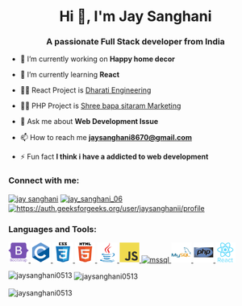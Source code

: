 <h1 align="center">Hi 👋, I'm Jay Sanghani</h1>
<h3 align="center">A passionate Full Stack developer from India</h3>

- 🔭 I’m currently working on **Happy home decor**

- 🌱 I’m currently learning **React**

- 👨‍💻 React Project is [Dharati Engineering](dharatiengineering.in)

- 👨‍💻 PHP Project is [Shree bapa sitaram Marketing](shreebapasitarammarketing.com)

- 💬 Ask me about **Web Development Issue**

- 📫 How to reach me **jaysanghani8670@gmail.com**

- ⚡ Fun fact **I think i have a addicted to web development**

<h3 align="left">Connect with me:</h3>
<p align="left">
<a href="https://fb.com/jay sanghani" target="blank"><img align="center" src="https://raw.githubusercontent.com/rahuldkjain/github-profile-readme-generator/master/src/images/icons/Social/facebook.svg" alt="jay sanghani" height="30" width="40" /></a>
<a href="https://instagram.com/jay_sanghani_06" target="blank"><img align="center" src="https://raw.githubusercontent.com/rahuldkjain/github-profile-readme-generator/master/src/images/icons/Social/instagram.svg" alt="jay_sanghani_06" height="30" width="40" /></a>
<a href="https://auth.geeksforgeeks.org/user/https://auth.geeksforgeeks.org/user/jaysanghanii/profile" target="blank"><img align="center" src="https://raw.githubusercontent.com/rahuldkjain/github-profile-readme-generator/master/src/images/icons/Social/geeks-for-geeks.svg" alt="https://auth.geeksforgeeks.org/user/jaysanghanii/profile" height="30" width="40" /></a>
</p>

<h3 align="left">Languages and Tools:</h3>
<p align="left"> <a href="https://getbootstrap.com" target="_blank" rel="noreferrer"> <img src="https://raw.githubusercontent.com/devicons/devicon/master/icons/bootstrap/bootstrap-plain-wordmark.svg" alt="bootstrap" width="40" height="40"/> </a> <a href="https://www.cprogramming.com/" target="_blank" rel="noreferrer"> <img src="https://raw.githubusercontent.com/devicons/devicon/master/icons/c/c-original.svg" alt="c" width="40" height="40"/> </a> <a href="https://www.w3schools.com/css/" target="_blank" rel="noreferrer"> <img src="https://raw.githubusercontent.com/devicons/devicon/master/icons/css3/css3-original-wordmark.svg" alt="css3" width="40" height="40"/> </a> <a href="https://www.w3.org/html/" target="_blank" rel="noreferrer"> <img src="https://raw.githubusercontent.com/devicons/devicon/master/icons/html5/html5-original-wordmark.svg" alt="html5" width="40" height="40"/> </a> <a href="https://www.java.com" target="_blank" rel="noreferrer"> <img src="https://raw.githubusercontent.com/devicons/devicon/master/icons/java/java-original.svg" alt="java" width="40" height="40"/> </a> <a href="https://developer.mozilla.org/en-US/docs/Web/JavaScript" target="_blank" rel="noreferrer"> <img src="https://raw.githubusercontent.com/devicons/devicon/master/icons/javascript/javascript-original.svg" alt="javascript" width="40" height="40"/> </a> <a href="https://www.microsoft.com/en-us/sql-server" target="_blank" rel="noreferrer"> <img src="https://www.svgrepo.com/show/303229/microsoft-sql-server-logo.svg" alt="mssql" width="40" height="40"/> </a> <a href="https://www.mysql.com/" target="_blank" rel="noreferrer"> <img src="https://raw.githubusercontent.com/devicons/devicon/master/icons/mysql/mysql-original-wordmark.svg" alt="mysql" width="40" height="40"/> </a> <a href="https://www.php.net" target="_blank" rel="noreferrer"> <img src="https://raw.githubusercontent.com/devicons/devicon/master/icons/php/php-original.svg" alt="php" width="40" height="40"/> </a> <a href="https://reactjs.org/" target="_blank" rel="noreferrer"> <img src="https://raw.githubusercontent.com/devicons/devicon/master/icons/react/react-original-wordmark.svg" alt="react" width="40" height="40"/> </a> </p>

<p><img align="left" src="https://github-readme-stats.vercel.app/api/top-langs?username=jaysanghani0513&show_icons=true&locale=en&layout=compact" alt="jaysanghani0513" /></p>

<p>&nbsp;<img align="center" src="https://github-readme-stats.vercel.app/api?username=jaysanghani0513&show_icons=true&locale=en" alt="jaysanghani0513" /></p>

<p><img align="center" src="https://github-readme-streak-stats.herokuapp.com/?user=jaysanghani0513&" alt="jaysanghani0513" /></p>
